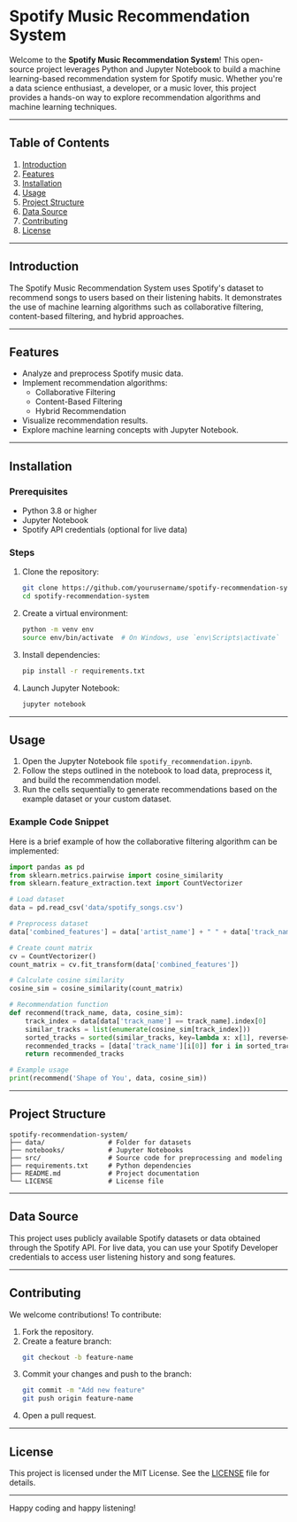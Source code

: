 # Spotify Music Recommendation System

Welcome to the **Spotify Music Recommendation System**! This open-source project leverages Python and Jupyter Notebook to build a machine learning-based recommendation system for Spotify music. Whether you're a data science enthusiast, a developer, or a music lover, this project provides a hands-on way to explore recommendation algorithms and machine learning techniques.

---

## Table of Contents
1. [Introduction](#introduction)
2. [Features](#features)
3. [Installation](#installation)
4. [Usage](#usage)
5. [Project Structure](#project-structure)
6. [Data Source](#data-source)
7. [Contributing](#contributing)
8. [License](#license)

---

## Introduction

The Spotify Music Recommendation System uses Spotify's dataset to recommend songs to users based on their listening habits. It demonstrates the use of machine learning algorithms such as collaborative filtering, content-based filtering, and hybrid approaches.

---

## Features

- Analyze and preprocess Spotify music data.
- Implement recommendation algorithms:
  - Collaborative Filtering
  - Content-Based Filtering
  - Hybrid Recommendation
- Visualize recommendation results.
- Explore machine learning concepts with Jupyter Notebook.

---

## Installation

### Prerequisites

- Python 3.8 or higher
- Jupyter Notebook
- Spotify API credentials (optional for live data)

### Steps

1. Clone the repository:
   ```bash
   git clone https://github.com/yourusername/spotify-recommendation-system.git
   cd spotify-recommendation-system
   ```

2. Create a virtual environment:
   ```bash
   python -m venv env
   source env/bin/activate  # On Windows, use `env\Scripts\activate`
   ```

3. Install dependencies:
   ```bash
   pip install -r requirements.txt
   ```

4. Launch Jupyter Notebook:
   ```bash
   jupyter notebook
   ```

---

## Usage

1. Open the Jupyter Notebook file `spotify_recommendation.ipynb`.
2. Follow the steps outlined in the notebook to load data, preprocess it, and build the recommendation model.
3. Run the cells sequentially to generate recommendations based on the example dataset or your custom dataset.

### Example Code Snippet

Here is a brief example of how the collaborative filtering algorithm can be implemented:

```python
import pandas as pd
from sklearn.metrics.pairwise import cosine_similarity
from sklearn.feature_extraction.text import CountVectorizer

# Load dataset
data = pd.read_csv('data/spotify_songs.csv')

# Preprocess dataset
data['combined_features'] = data['artist_name'] + " " + data['track_name'] + " " + data['genre']

# Create count matrix
cv = CountVectorizer()
count_matrix = cv.fit_transform(data['combined_features'])

# Calculate cosine similarity
cosine_sim = cosine_similarity(count_matrix)

# Recommendation function
def recommend(track_name, data, cosine_sim):
    track_index = data[data['track_name'] == track_name].index[0]
    similar_tracks = list(enumerate(cosine_sim[track_index]))
    sorted_tracks = sorted(similar_tracks, key=lambda x: x[1], reverse=True)
    recommended_tracks = [data['track_name'][i[0]] for i in sorted_tracks[1:6]]
    return recommended_tracks

# Example usage
print(recommend('Shape of You', data, cosine_sim))
```

---

## Project Structure

```
spotify-recommendation-system/
├── data/                # Folder for datasets
├── notebooks/           # Jupyter Notebooks
├── src/                 # Source code for preprocessing and modeling
├── requirements.txt     # Python dependencies
├── README.md            # Project documentation
└── LICENSE              # License file
```

---

## Data Source

This project uses publicly available Spotify datasets or data obtained through the Spotify API. For live data, you can use your Spotify Developer credentials to access user listening history and song features.

---

## Contributing

We welcome contributions! To contribute:

1. Fork the repository.
2. Create a feature branch:
   ```bash
   git checkout -b feature-name
   ```
3. Commit your changes and push to the branch:
   ```bash
   git commit -m "Add new feature"
   git push origin feature-name
   ```
4. Open a pull request.

---

## License

This project is licensed under the MIT License. See the [LICENSE](LICENSE) file for details.

---

Happy coding and happy listening!

